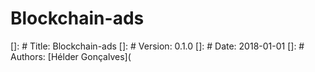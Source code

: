 # Blockchain-ads
[]: # Title: Blockchain-ads
[]: # Version: 0.1.0
[]: # Date: 2018-01-01
[]: # Authors: [Hélder Gonçalves](
